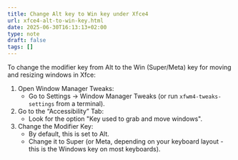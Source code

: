 ```yaml
---
title: Change Alt key to Win key under Xfce4
url: xfce4-alt-to-win-key.html
date: 2025-06-30T16:13:13+02:00
type: note
draft: false
tags: []
---
```


To change the modifier key from Alt to the Win (Super/Meta) key for moving and
resizing windows in Xfce:

1. Open Window Manager Tweaks:
    - Go to Settings → Window Manager Tweaks (or run `xfwm4-tweaks-settings`
      from a terminal).
2. Go to the “Accessibility” Tab:
    - Look for the option "Key used to grab and move windows".
3. Change the Modifier Key:
    - By default, this is set to Alt.
    - Change it to Super (or Meta, depending on your keyboard layout - this is
      the Windows key on most keyboards).
